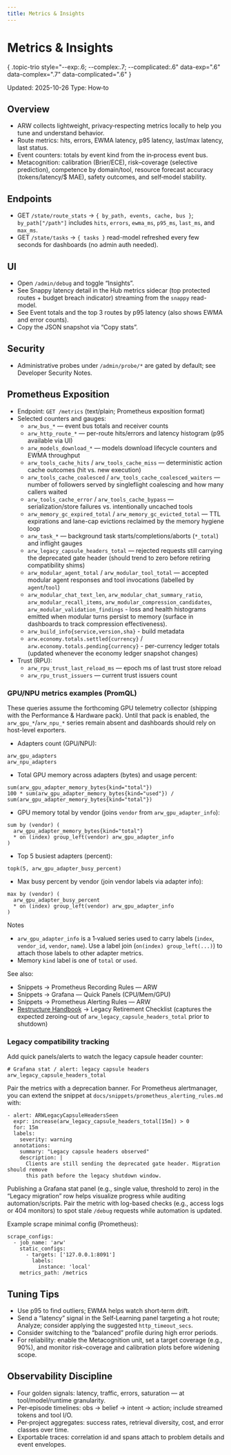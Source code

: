 ```yaml
---
title: Metrics & Insights
---
```


# Metrics & Insights
{ .topic-trio style="--exp:.6; --complex:.7; --complicated:.6" data-exp=".6" data-complex=".7" data-complicated=".6" }

Updated: 2025-10-26
Type: How‑to

## Overview
- ARW collects lightweight, privacy‑respecting metrics locally to help you tune and understand behavior.
- Route metrics: hits, errors, EWMA latency, p95 latency, last/max latency, last status.
- Event counters: totals by event kind from the in‑process event bus.
- Metacognition: calibration (Brier/ECE), risk–coverage (selective prediction), competence by domain/tool, resource forecast accuracy (tokens/latency/$ MAE), safety outcomes, and self‑model stability.

## Endpoints
- GET `/state/route_stats` → `{ by_path, events, cache, bus }`; `by_path["/path"]` includes `hits`, `errors`, `ewma_ms`, `p95_ms`, `last_ms`, and `max_ms`.
- GET `/state/tasks` → `{ tasks }` read-model refreshed every few seconds for dashboards (no admin auth needed).

## UI
- Open `/admin/debug` and toggle “Insights”.
- See Snappy latency detail in the Hub metrics sidecar (top protected routes + budget breach indicator) streaming from the `snappy` read-model.
- See Event totals and the top 3 routes by p95 latency (also shows EWMA and error counts).
- Copy the JSON snapshot via “Copy stats”.

## Security
- Administrative probes under `/admin/probe/*` are gated by default; see Developer Security Notes.

## Prometheus Exposition

- Endpoint: `GET /metrics` (text/plain; Prometheus exposition format)
- Selected counters and gauges:
  - `arw_bus_*` — event bus totals and receiver counts
  - `arw_http_route_*` — per-route hits/errors and latency histogram (p95 available via UI)
  - `arw_models_download_*` — models download lifecycle counters and EWMA throughput
  - `arw_tools_cache_hits` / `arw_tools_cache_miss` — deterministic action cache outcomes (hit vs. new execution)
  - `arw_tools_cache_coalesced` / `arw_tools_cache_coalesced_waiters` — number of followers served by singleflight coalescing and how many callers waited
  - `arw_tools_cache_error` / `arw_tools_cache_bypass` — serialization/store failures vs. intentionally uncached tools
  - `arw_memory_gc_expired_total` / `arw_memory_gc_evicted_total` — TTL expirations and lane-cap evictions reclaimed by the memory hygiene loop
  - `arw_task_*` — background task starts/completions/aborts (`*_total`) and inflight gauges
  - `arw_legacy_capsule_headers_total` — rejected requests still carrying the deprecated gate header (should trend to zero before retiring compatibility shims)
  - `arw_modular_agent_total` / `arw_modular_tool_total` — accepted modular agent responses and tool invocations (labelled by `agent`/`tool`)
  - `arw_modular_chat_text_len`, `arw_modular_chat_summary_ratio`, `arw_modular_recall_items`, `arw_modular_compression_candidates`, `arw_modular_validation_findings` - loss and health histograms emitted when modular turns persist to memory (surface in dashboards to track compression effectiveness).
  - `arw_build_info{service,version,sha}` - build metadata
  - `arw.economy.totals.settled{currency}` / `arw.economy.totals.pending{currency}` - per-currency ledger totals (updated whenever the economy ledger snapshot changes)
- Trust (RPU):
    - `arw_rpu_trust_last_reload_ms` — epoch ms of last trust store reload
    - `arw_rpu_trust_issuers` — current trust issuers count

### GPU/NPU metrics examples (PromQL)

These queries assume the forthcoming GPU telemetry collector (shipping with the Performance & Hardware pack). Until that pack is enabled, the `arw_gpu_*`/`arw_npu_*` series remain absent and dashboards should rely on host-level exporters.

- Adapters count (GPU/NPU):
```
arw_gpu_adapters
arw_npu_adapters
```

- Total GPU memory across adapters (bytes) and usage percent:
```
sum(arw_gpu_adapter_memory_bytes{kind="total"})
100 * sum(arw_gpu_adapter_memory_bytes{kind="used"}) / sum(arw_gpu_adapter_memory_bytes{kind="total"})
```

- GPU memory total by vendor (joins `vendor` from `arw_gpu_adapter_info`):
```
sum by (vendor) (
  arw_gpu_adapter_memory_bytes{kind="total"}
  * on (index) group_left(vendor) arw_gpu_adapter_info
)
```

- Top 5 busiest adapters (percent):
```
topk(5, arw_gpu_adapter_busy_percent)
```

- Max busy percent by vendor (join vendor labels via adapter info):
```
max by (vendor) (
  arw_gpu_adapter_busy_percent
  * on (index) group_left(vendor) arw_gpu_adapter_info
)
```

Notes
- `arw_gpu_adapter_info` is a 1‑valued series used to carry labels (`index`, `vendor_id`, `vendor`, `name`). Use a label join (`on(index) group_left(...)`) to attach those labels to other adapter metrics.
- Memory `kind` label is one of `total` or `used`.

See also:
- Snippets → Prometheus Recording Rules — ARW
- Snippets → Grafana — Quick Panels (CPU/Mem/GPU)
- Snippets → Prometheus Alerting Rules — ARW
- [Restructure Handbook](../RESTRUCTURE.md) → Legacy Retirement Checklist (captures the expected zeroing-out of `arw_legacy_capsule_headers_total` prior to shutdown)

### Legacy compatibility tracking

Add quick panels/alerts to watch the legacy capsule header counter:

```
# Grafana stat / alert: legacy capsule headers
arw_legacy_capsule_headers_total
```

Pair the metrics with a deprecation banner. For Prometheus alertmanager, you can extend the snippet at `docs/snippets/prometheus_alerting_rules.md` with:

```
- alert: ARWLegacyCapsuleHeadersSeen
  expr: increase(arw_legacy_capsule_headers_total[15m]) > 0
  for: 15m
  labels:
    severity: warning
  annotations:
    summary: "Legacy capsule headers observed"
    description: |
      Clients are still sending the deprecated gate header. Migration should remove
      this path before the legacy shutdown window.
```

Publishing a Grafana stat panel (e.g., single value, threshold to zero) in the “Legacy migration” row helps visualize progress while auditing automation/scripts.
Pair the metric with log-based checks (e.g., access logs or 404 monitors) to spot stale `/debug` requests while automation is updated.

Example scrape minimal config (Prometheus):
```
scrape_configs:
  - job_name: 'arw'
    static_configs:
      - targets: ['127.0.0.1:8091']
        labels:
          instance: 'local'
    metrics_path: /metrics
```

## Tuning Tips
- Use p95 to find outliers; EWMA helps watch short‑term drift.
- Send a “latency” signal in the Self‑Learning panel targeting a hot route; Analyze; consider applying the suggested `http_timeout_secs`.
- Consider switching to the “balanced” profile during high error periods.
- For reliability: enable the Metacognition unit, set a target coverage (e.g., 90%), and monitor risk–coverage and calibration plots before widening scope.

## Observability Discipline
- Four golden signals: latency, traffic, errors, saturation — at tool/model/runtime granularity.
- Per‑episode timelines: obs → belief → intent → action; include streamed tokens and tool I/O.
- Per‑project aggregates: success rates, retrieval diversity, cost, and error classes over time.
- Exportable traces: correlation id and spans attach to problem details and event envelopes.

